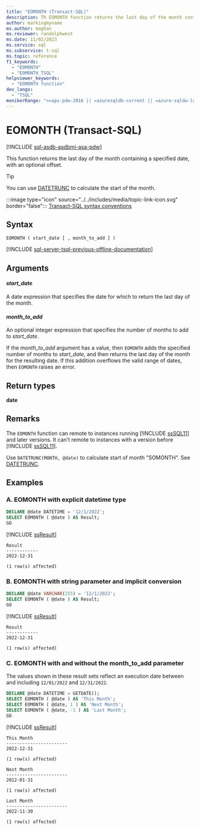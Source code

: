 ```yaml
---
title: "EOMONTH (Transact-SQL)"
description: Th EOMONTH function returns the last day of the month containing a specified date, with an optional offset.
author: markingmyname
ms.author: maghan
ms.reviewer: randolphwest
ms.date: 11/02/2023
ms.service: sql
ms.subservice: t-sql
ms.topic: reference
f1_keywords:
  - "EOMONTH"
  - "EOMONTH_TSQL"
helpviewer_keywords:
  - "EOMONTH function"
dev_langs:
  - "TSQL"
monikerRange: ">=aps-pdw-2016 || =azuresqldb-current || =azure-sqldw-latest || >=sql-server-2016 || >=sql-server-linux-2017 || =azuresqldb-mi-current"
---
```

# EOMONTH (Transact-SQL)

[!INCLUDE [sql-asdb-asdbmi-asa-pdw](../../includes/applies-to-version/sql-asdb-asdbmi-asa-pdw.md)]

This function returns the last day of the month containing a specified date, with an optional offset.

> [!TIP]  
> You can use [DATETRUNC](./datetrunc-transact-sql.md) to calculate the start of the month.

:::image type="icon" source="../../includes/media/topic-link-icon.svg" border="false"::: [Transact-SQL syntax conventions](../../t-sql/language-elements/transact-sql-syntax-conventions-transact-sql.md)

## Syntax

```syntaxsql
EOMONTH ( start_date [ , month_to_add ] )
```

[!INCLUDE [sql-server-tsql-previous-offline-documentation](../../includes/sql-server-tsql-previous-offline-documentation.md)]

## Arguments

#### *start_date*

A date expression that specifies the date for which to return the last day of the month.

#### *month_to_add*

An optional integer expression that specifies the number of months to add to *start_date*.

If the *month_to_add* argument has a value, then `EOMONTH` adds the specified number of months to *start_date*, and then returns the last day of the month for the resulting date. If this addition overflows the valid range of dates, then `EOMONTH` raises an error.

## Return types

**date**

## Remarks

The `EOMONTH` function can remote to instances running [!INCLUDE [ssSQL11](../../includes/sssql11-md.md)] and later versions. It can't remote to instances with a version before [!INCLUDE [ssSQL11](../../includes/sssql11-md.md)].

Use `DATETRUNC(MONTH, @date)` to calculate start of month "SOMONTH". See [DATETRUNC](./datetrunc-transact-sql.md).

## Examples

### A. EOMONTH with explicit datetime type

```sql
DECLARE @date DATETIME = '12/1/2022';
SELECT EOMONTH ( @date ) AS Result;
GO
```

[!INCLUDE [ssResult](../../includes/ssresult-md.md)]

```output
Result
------------
2022-12-31

(1 row(s) affected)
```

### B. EOMONTH with string parameter and implicit conversion

```sql
DECLARE @date VARCHAR(255) = '12/1/2022';
SELECT EOMONTH ( @date ) AS Result;
GO
```

[!INCLUDE [ssResult](../../includes/ssresult-md.md)]

```output
Result
------------
2022-12-31

(1 row(s) affected)
```

### C. EOMONTH with and without the month_to_add parameter

The values shown in these result sets reflect an execution date between and including `12/01/2022` and `12/31/2022`.

```sql
DECLARE @date DATETIME = GETDATE();
SELECT EOMONTH ( @date ) AS 'This Month';
SELECT EOMONTH ( @date, 1 ) AS 'Next Month';
SELECT EOMONTH ( @date, -1 ) AS 'Last Month';
GO
```

[!INCLUDE [ssResult](../../includes/ssresult-md.md)]

```output
This Month
-----------------------
2022-12-31

(1 row(s) affected)

Next Month
-----------------------
2012-01-31

(1 row(s) affected)

Last Month
-----------------------
2022-11-30

(1 row(s) affected)
```
